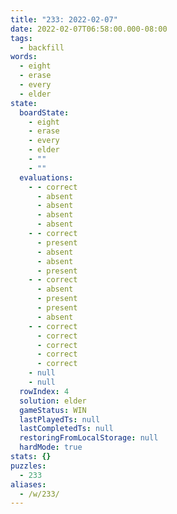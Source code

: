 ```yaml
---
title: "233: 2022-02-07"
date: 2022-02-07T06:58:00.000-08:00
tags:
  - backfill
words:
  - eight
  - erase
  - every
  - elder
state:
  boardState:
    - eight
    - erase
    - every
    - elder
    - ""
    - ""
  evaluations:
    - - correct
      - absent
      - absent
      - absent
      - absent
    - - correct
      - present
      - absent
      - absent
      - present
    - - correct
      - absent
      - present
      - present
      - absent
    - - correct
      - correct
      - correct
      - correct
      - correct
    - null
    - null
  rowIndex: 4
  solution: elder
  gameStatus: WIN
  lastPlayedTs: null
  lastCompletedTs: null
  restoringFromLocalStorage: null
  hardMode: true
stats: {}
puzzles:
  - 233
aliases:
  - /w/233/
---
```

<!-- more -->
